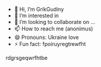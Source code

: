 - 👋 Hi, I’m GrikGudiny
- 👀 I’m interested in
- 💞️ I’m looking to collaborate on ...
- 📫 How to reach me (anonimus)
- 😄 Pronouns: Ukraine love 
- ⚡ Fun fact: fpoiruyregtrewfht
<!---bgfnytresgea
GrikGudiny/GrikGudiny is a ✨ special ✨ repository because its `README.md` (this file) appears on your GitHub profile.
You can click the Preview link to take a look at your changes.
--->rdgrsgeqwrfhtbe
